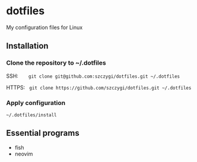 # dotfiles

My configuration files for Linux

## Installation

### Clone the repository to ~/.dotfiles

SSH: &nbsp;&nbsp;&nbsp;&nbsp;&nbsp; `git clone git@github.com:szczygi/dotfiles.git ~/.dotfiles`

HTTPS: &nbsp; `git clone https://github.com/szczygi/dotfiles.git ~/.dotfiles`

### Apply configuration

`~/.dotfiles/install`

## Essential programs

* fish
* neovim
